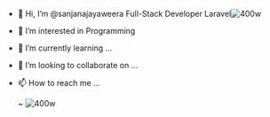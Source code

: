 - 👋 Hi, I’m @sanjanajayaweera Full-Stack Developer Laravel![400w](https://user-images.githubusercontent.com/87656119/131827959-e7cf4566-f37d-4d0a-8c25-252dd5025e3d.gif)
- 👀 I’m interested in Programming
- 🌱 I’m currently learning ...
- 💞️ I’m looking to collaborate on ...
- 📫 How to reach me ...

    ~   	![400w](https://user-images.githubusercontent.com/87656119/131827959-e7cf4566-f37d-4d0a-8c25-252dd5025e3d.gif)


<!---
sanjanajayaweera/sanjanajayaweera is a ✨ special ✨ repository because its `README.md` (this file) appears on your GitHub profile.
You can click the Preview link to take a look at your changes.
--->
